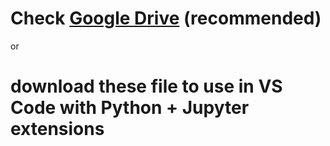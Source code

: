# Check [Google Drive](https://drive.google.com/drive/folders/1a4VWGH0sZ51Gv3wqt5GTa3V3AiAJDhbT?usp=drive_link) (recommended)

or 

# download these file to use in VS Code with Python + Jupyter extensions
